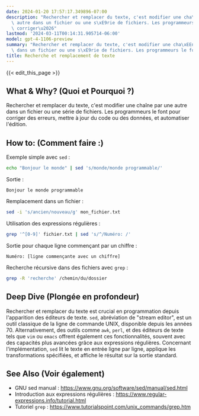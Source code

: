 ```yaml
---
date: 2024-01-20 17:57:17.349896-07:00
description: "Rechercher et remplacer du texte, c'est modifier une cha\xEEne par une\
  \ autre dans un fichier ou une s\xE9rie de fichiers. Les programmeurs le font pour\
  \ corriger\u2026"
lastmod: '2024-03-11T00:14:31.905714-06:00'
model: gpt-4-1106-preview
summary: "Rechercher et remplacer du texte, c'est modifier une cha\xEEne par une autre\
  \ dans un fichier ou une s\xE9rie de fichiers. Les programmeurs le font pour corriger\u2026"
title: Recherche et remplacement de texte
---
```


{{< edit_this_page >}}

## What & Why? (Quoi et Pourquoi ?)

Rechercher et remplacer du texte, c'est modifier une chaîne par une autre dans un fichier ou une série de fichiers. Les programmeurs le font pour corriger des erreurs, mettre à jour du code ou des données, et automatiser l'édition.

## How to: (Comment faire :)

Exemple simple avec `sed` :
```Bash
echo "Bonjour le monde" | sed 's/monde/monde programmable/'
```
Sortie :
```
Bonjour le monde programmable
```

Remplacement dans un fichier :
```Bash
sed -i 's/ancien/nouveau/g' mon_fichier.txt
```

Utilisation des expressions régulières :
```Bash
grep '^[0-9]' fichier.txt | sed 's/^/Numéro: /'
```
Sortie pour chaque ligne commençant par un chiffre :
```
Numéro: [ligne commençante avec un chiffre]
```

Recherche récursive dans des fichiers avec `grep` :
```Bash
grep -R 'recherche' /chemin/du/dossier
```

## Deep Dive (Plongée en profondeur)

Rechercher et remplacer du texte est crucial en programmation depuis l'apparition des éditeurs de texte. `sed`, abréviation de "stream editor", est un outil classique de la ligne de commande UNIX, disponible depuis les années 70. Alternativement, des outils comme `awk`, `perl`, et des éditeurs de texte tels que `vim` ou `emacs` offrent également ces fonctionnalités, souvent avec des capacités plus avancées grâce aux expressions régulières. Concernant l'implémentation, `sed` lit le texte en entrée ligne par ligne, applique les transformations spécifiées, et affiche le résultat sur la sortie standard.

## See Also (Voir également)

- GNU sed manual : https://www.gnu.org/software/sed/manual/sed.html
- Introduction aux expressions régulières : https://www.regular-expressions.info/tutorial.html
- Tutoriel `grep` : https://www.tutorialspoint.com/unix_commands/grep.htm
